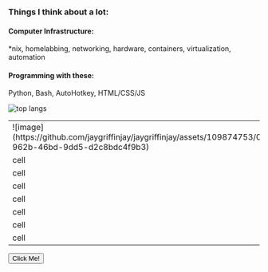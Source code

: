 ### Things I think about a lot:

#### Computer Infrastructure:
*nix, homelabbing, networking, hardware, containers, virtualization, automation

#### Programming with these:
Python, Bash, AutoHotkey, HTML/CSS/JS

![top langs](https://github-readme-stats.vercel.app/api/top-langs/?username=jaygriffinjay&layout=compact)


<table border="0" cellPadding="0"  class="center">
  <tbody>
    <tr>
      <td> ![image](https://github.com/jaygriffinjay/jaygriffinjay/assets/109874753/06f9d2b8-962b-46bd-9dd5-d2c8bdc4f9b3) </td>
      <td>cell</td>
      <td>cell</td>
      <td>cell</td>
      <td>cell</td>
      <td>cell</td>
      <td>cell</td>
      <td>cell</td>
    </tr>
    <tr>
      <td>cell</td>
      <td>cell</td>
      <td>cell</td>
      <td>cell</td>
      <td>cell</td>
      <td>cell</td>
      <td>cell</td>
      <td>cell</td>
    </tr>
    <tr>
      <td>cell</td>
      <td>cell</td>
      <td>cell</td>
      <td>cell</td>
      <td>cell</td>
      <td>cell</td>
      <td>cell</td>
      <td>cell</td>
    </tr>
    <tr>
      <td>cell</td>
      <td>cell</td>
      <td>cell</td>
      <td>cell</td>
      <td>cell</td>
      <td>cell</td>
      <td>cell</td>
      <td>cell</td>
    </tr>
    <tr>
      <td>cell</td>
      <td>cell</td>
      <td>cell</td>
      <td>cell</td>
      <td>cell</td>
      <td>cell</td>
      <td>cell</td>
      <td>cell</td>
    </tr>
    <tr>
      <td>cell</td>
      <td>cell</td>
      <td>cell</td>
      <td>cell</td>
      <td>cell</td>
      <td>cell</td>
      <td>cell</td>
      <td>cell</td>
    </tr>
    <tr>
      <td>cell</td>
      <td>cell</td>
      <td>cell</td>
      <td>cell</td>
      <td>cell</td>
      <td>cell</td>
      <td>cell</td>
      <td>cell</td>
    </tr>
    <tr>
      <td>cell</td>
      <td>cell</td>
      <td>cell</td>
      <td>cell</td>
      <td>cell</td>
      <td>cell</td>
      <td>cell</td>
      <td>cell</td>
    </tr>
  </tbody>
</table>
<button type="button">Click Me!</button>
